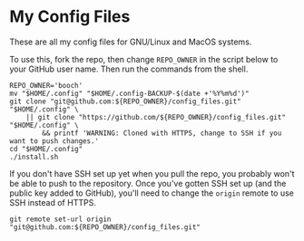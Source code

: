 # My Config Files

These are all my config files for GNU/Linux and MacOS systems.

To use this, fork the repo, then change `REPO_OWNER` in the script below to
your GitHub user name. Then run the commands from the shell.

~~~ shell
REPO_OWNER='booch'
mv "$HOME/.config" "$HOME/.config-BACKUP-$(date +'%Y%m%d')"
git clone "git@github.com:${REPO_OWNER}/config_files.git" "$HOME/.config" \
    || git clone "https://github.com/${REPO_OWNER}/config_files.git" "$HOME/.config" \
        && printf 'WARNING: Cloned with HTTPS, change to SSH if you want to push changes.'
cd "$HOME/.config"
./install.sh
~~~

If you don't have SSH set up yet when you pull the repo, you probably won't be able to push to the repository. Once you've gotten SSH set up (and the public key added to GitHub), you'll need to change the `origin` remote to use SSH instead of HTTPS.

~~~ shell
git remote set-url origin "git@github.com:${REPO_OWNER}/config_files.git"
~~~
